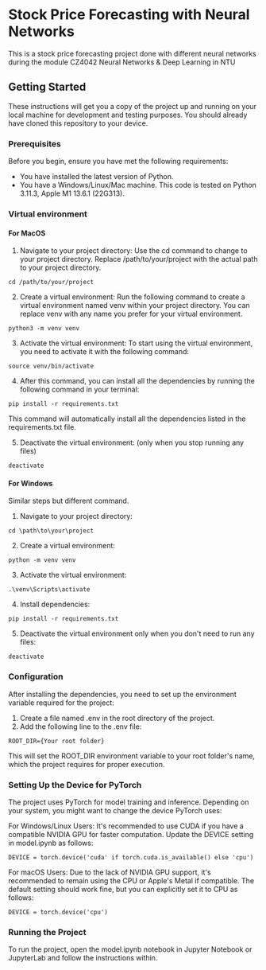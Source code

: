 # Stock Price Forecasting with Neural Networks

This is a stock price forecasting project done with different neural networks during the module CZ4042 Neural Networks &amp; Deep Learning in NTU

## Getting Started

These instructions will get you a copy of the project up and running on your local machine for development and testing purposes. You should already have cloned this repository to your device.

### Prerequisites

Before you begin, ensure you have met the following requirements:
* You have installed the latest version of Python.
* You have a Windows/Linux/Mac machine. This code is tested on Python 3.11.3, Apple M1 13.6.1 (22G313).

### Virtual environment

#### For MacOS
1. Navigate to your project directory: Use the cd command to change to your project directory. Replace /path/to/your/project with the actual path to your project directory.

`cd /path/to/your/project`

2. Create a virtual environment: Run the following command to create a virtual environment named venv within your project directory. You can replace venv with any name you prefer for your virtual environment.

`python3 -m venv venv`

3. Activate the virtual environment: To start using the virtual environment, you need to activate it with the following command:

`source venv/bin/activate`

4. After this command, you can install all the dependencies by running the following command in your terminal:

`pip install -r requirements.txt`

This command will automatically install all the dependencies listed in the requirements.txt file.

5. Deactivate the virtual environment: (only when you stop running any files)

`deactivate`

#### For Windows

Similar steps but different command.

1. Navigate to your project directory:

`cd \path\to\your\project`

2. Create a virtual environment:

`python -m venv venv`

3. Activate the virtual environment:

`.\venv\Scripts\activate`

4. Install dependencies:

`pip install -r requirements.txt`

5. Deactivate the virtual environment only when you don't need to run any files:

`deactivate`

### Configuration

After installing the dependencies, you need to set up the environment variable required for the project:

1. Create a file named .env in the root directory of the project.
2. Add the following line to the .env file:

`ROOT_DIR={Your root folder}`

This will set the ROOT_DIR environment variable to your root folder's name, which the project requires for proper execution.

### Setting Up the Device for PyTorch

The project uses PyTorch for model training and inference. Depending on your system, you might want to change the device PyTorch uses:

For Windows/Linux Users: It's recommended to use CUDA if you have a compatible NVIDIA GPU for faster computation. Update the DEVICE setting in model.ipynb as follows:

`DEVICE = torch.device('cuda' if torch.cuda.is_available() else 'cpu')`

For macOS Users: Due to the lack of NVIDIA GPU support, it's recommended to remain using the CPU or Apple's Metal if compatible. The default setting should work fine, but you can explicitly set it to CPU as follows:

`DEVICE = torch.device('cpu')`

### Running the Project

To run the project, open the model.ipynb notebook in Jupyter Notebook or JupyterLab and follow the instructions within.